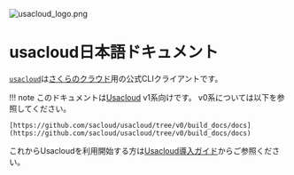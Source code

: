 ![usacloud_logo.png](images/usacloud_logo_h.png)

# usacloud日本語ドキュメント

[`usacloud`](https://github.com/sacloud/usacloud)は[さくらのクラウド](http://cloud.sakura.ad.jp/index.html)用の公式CLIクライアントです。

!!! note
    このドキュメントは[Usacloud](https://github.com/sacloud/usacloud) v1系向けです。
    v0系については以下を参照してください。

    [https://github.com/sacloud/usacloud/tree/v0/build_docs/docs](https://github.com/sacloud/usacloud/tree/v0/build_docs/docs)


これからUsacloudを利用開始する方は[Usacloud導入ガイド](./installation/start_guide/)からご参照ください。  